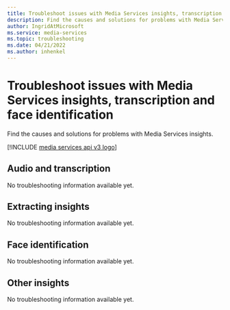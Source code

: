 ```yaml
---
title: Troubleshoot issues with Media Services insights, transcription and face identification
description: Find the causes and solutions for problems with Media Services insights, transcription and face identification.
author: IngridAtMicrosoft
ms.service: media-services
ms.topic: troubleshooting
ms.date: 04/21/2022
ms.author: inhenkel
---
```

# Troubleshoot issues with Media Services insights, transcription and face identification

Find the causes and solutions for problems with Media Services insights.

[!INCLUDE [media services api v3 logo](./includes/v3-hr.md)]

## Audio and transcription

No troubleshooting information available yet.

## Extracting insights

No troubleshooting information available yet.

## Face identification

No troubleshooting information available yet.

## Other insights

No troubleshooting information available yet.
